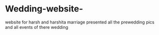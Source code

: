 # Wedding-website-
website for harsh and harshita marriage
presented all the prewedding pics and all events of there wedding
